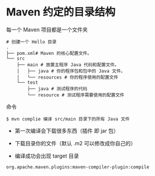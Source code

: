 # Maven 约定的目录结构

每一个 Maven 项目都是一个文件夹

```shell
# 创建一个 Hello 目录
.
├── pom.xml# Maven 的核心配置文件。 
└── src
    ├── main # 放置主程序 Java 代码和配置文件。
    │   ├── java # 你的程序包和包中的 Java 文件。
    │   └── resources # 你的程序使用的配置文件
    └── test
        ├── java # 测试程序的代码
        └── resource # 测试程序需要使用的配置文件
```

命令

```shell
$ mvn complie 编译 src/main 目录下的所有 Java 文件
```

- 第一次编译会下载很多东西（插件 即 jar 包）

- 下载目录你的文件（默认 .m2 可以修改成你自己的）

- 编译成功会出现 target 目录

```
org.apache.maven.plugins:maven-compiler-plugin:compile 
```